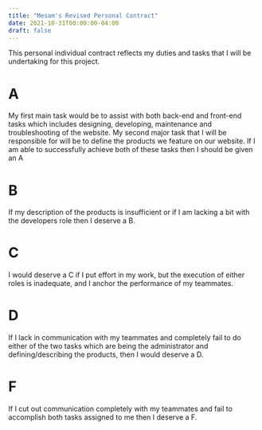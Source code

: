 ```yaml
---
title: "Mesam's Revised Personal Contract"
date: 2021-10-31T00:00:00-04:00
draft: false
---
```


This personal individual contract reflects my duties and tasks that I will be undertaking for this project. 
# A
My first main task would be to assist with both back-end and front-end tasks which includes designing, developing, maintenance and troubleshooting of the website. My second major task that I will be responsible for will be to define the products we feature on our website. If I am able to successfully achieve both of these tasks then I should be given an A
# B
If my description of the products is insufficient or if I am lacking a bit with the developers role then I deserve a B.
# C
I would deserve a C if I put effort in my work, but the execution of either roles is inadequate, and I anchor the performance of my teammates.
# D
If I lack in communication with my teammates and completely fail to do either of the two tasks which are being the administrator and defining/describing the products, then I would deserve a D.
# F
If I cut out communication completely with my teammates and fail to accomplish both tasks assigned to me then I deserve a F.
